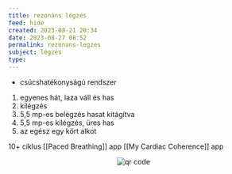 ```yaml
---
title: rezonáns légzés
feed: hide
created: 2023-08-21 20:34
date: 2023-08-27 08:52
permalink: rezonans-legzes
subject: légzés
type: 
---
```


- csúcshatékonyságú rendszer

1. egyenes hát, laza váll és has
2. kilégzés
3. 5,5 mp-es belégzés hasat kitágítva
4. 5,5 mp-es kilégzés, üres has
5. az egész egy kört alkot

10+ ciklus
[[Paced Breathing]] app
[[My Cardiac Coherence]] app



<p style="text-align: center;"><img src="https://chart.googleapis.com/chart?cht=qr&chl=https://notes.andrasdenes.com/rezonans-legzes&chs=180x180&choe=UTF-8&chld=L|2" alt="qr code"></p>

